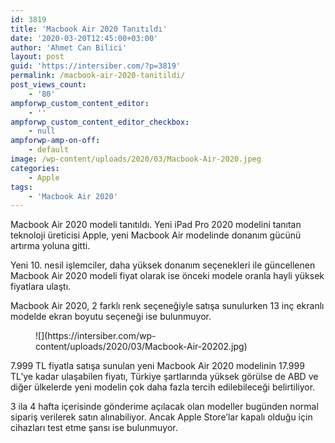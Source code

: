 ```yaml
---
id: 3819
title: 'Macbook Air 2020 Tanıtıldı'
date: '2020-03-20T12:45:00+03:00'
author: 'Ahmet Can Bilici'
layout: post
guid: 'https://intersiber.com/?p=3819'
permalink: /macbook-air-2020-tanitildi/
post_views_count:
    - '80'
ampforwp_custom_content_editor:
    - ''
ampforwp_custom_content_editor_checkbox:
    - null
ampforwp-amp-on-off:
    - default
image: /wp-content/uploads/2020/03/Macbook-Air-2020.jpeg
categories:
    - Apple
tags:
    - 'Macbook Air 2020'
---
```


Macbook Air 2020 modeli tanıtıldı. Yeni iPad Pro 2020 modelini tanıtan teknoloji üreticisi Apple, yeni Macbook Air modelinde donanım gücünü artırma yoluna gitti.

Yeni 10. nesil işlemciler, daha yüksek donanım seçenekleri ile güncellenen Macbook Air 2020 modeli fiyat olarak ise önceki modele oranla hayli yüksek fiyatlara ulaştı.

Macbook Air 2020, 2 farklı renk seçeneğiyle satışa sunulurken 13 inç ekranlı modelde ekran boyutu seçeneği ise bulunmuyor.

<figure class="wp-block-image size-large">![](https://intersiber.com/wp-content/uploads/2020/03/Macbook-Air-20202.jpg)</figure>7.999 TL fiyatla satışa sunulan yeni Macbook Air 2020 modelinin 17.999 TL’ye kadar ulaşabilen fiyatı, Türkiye şartlarında yüksek görülse de ABD ve diğer ülkelerde yeni modelin çok daha fazla tercih edilebileceği belirtiliyor.

3 ila 4 hafta içerisinde gönderime açılacak olan modeller bugünden normal sipariş verilerek satın alınabiliyor. Ancak Apple Store’lar kapalı olduğu için cihazları test etme şansı ise bulunmuyor.